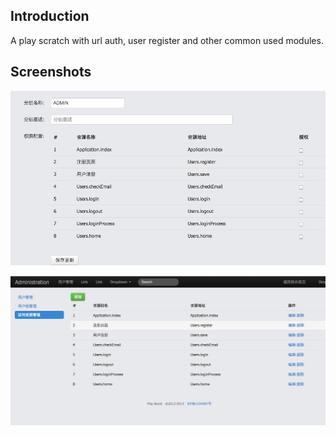 ## Introduction
A play scratch with url auth, user register and other common used modules.

## Screenshots
![](1.png)

![](2.png)
